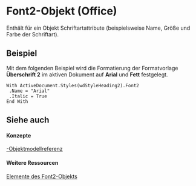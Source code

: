 
# Font2-Objekt (Office)

Enthält für ein Objekt Schriftartattribute (beispielsweise Name, Größe und Farbe der Schriftart).


## Beispiel

Mit dem folgenden Beispiel wird die Formatierung der Formatvorlage  **Überschrift 2** im aktiven Dokument auf **Arial** und **Fett** festgelegt.


```
With ActiveDocument.Styles(wdStyleHeading2).Font2 
 .Name = "Arial" 
 .Italic = True 
End With 

```


## Siehe auch


#### Konzepte


[-Objektmodellreferenz](499c789a-aba2-0fad-649a-0ea964cd3b5e.md)
#### Weitere Ressourcen


[Elemente des Font2-Objekts](http://msdn.microsoft.com/library/8c91a433-b474-486a-4c03-eb9f7b44ecb0%28Office.15%29.aspx)